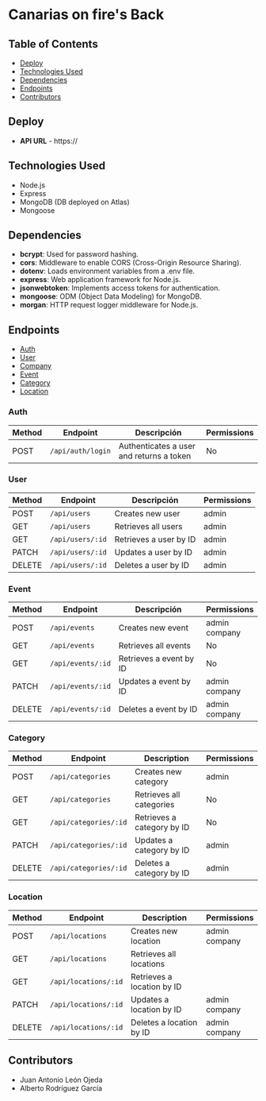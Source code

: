 # Canarias on fire's Back

## Table of Contents
- [Deploy](#deplay) 
- [Technologies Used](#technologies-used)
- [Dependencies](#dependencies)
- [Endpoints](#endpoints)
- [Contributors](#contributors)


## Deploy
- **API URL** - https://

## Technologies Used
- Node.js
- Express
- MongoDB (DB deployed on Atlas)
- Mongoose

## Dependencies
- <b>bcrypt</b>: Used for password hashing.
- <b>cors</b>: Middleware to enable CORS (Cross-Origin Resource Sharing).
- <b>dotenv</b>: Loads environment variables from a .env file.
- <b>express</b>: Web application framework for Node.js.
- <b>jsonwebtoken</b>: Implements access tokens for authentication.
- <b>mongoose</b>: ODM (Object Data Modeling) for MongoDB.
- <b>morgan</b>: HTTP request logger middleware for Node.js.


## Endpoints
- [Auth](#auth)
- [User](#user)
- [Company](#company)
- [Event](#event)
- [Category](#category)
- [Location](#location)


### Auth 
| Method | Endpoint               | Descripción                              | Permissions   |
|--------|------------------------|------------------------------------------|---------------|
| POST   | `/api/auth/login`      | Authenticates a user and returns a token | No            |

### User
| Method | Endpoint               | Descripción                              | Permissions   |
|--------|------------------------|------------------------------------------|---------------|
| POST   | `/api/users`           | Creates new user                         | admin         |
| GET    | `/api/users`           | Retrieves all users                      | admin         |
| GET    | `/api/users/:id`       | Retrieves a user by ID                   | admin         |
| PATCH  | `/api/users/:id`       | Updates a user by ID                     | admin         |
| DELETE | `/api/users/:id`       | Deletes a user by ID                     | admin         |

### Event
| Method | Endpoint               | Descripción                              | Permissions              |
|--------|------------------------|------------------------------------------|--------------------------|
| POST   | `/api/events`          | Creates new event                        | admin <br> company       |
| GET    | `/api/events`          | Retrieves all events                     | No                       |
| GET    | `/api/events/:id`      | Retrieves a event by ID                  | No                       |
| PATCH  | `/api/events/:id`      | Updates a event by ID                    | admin <br> company       |
| DELETE | `/api/events/:id`      | Deletes a event by ID                    | admin <br> company       |


### Category
| Method | Endpoint               | Description                              | Permissions              |
|--------|------------------------|------------------------------------------|--------------------------|
| POST   | `/api/categories`      | Creates new category                     | admin                    |
| GET    | `/api/categories`      | Retrieves all categories                 | No                       |
| GET    | `/api/categories/:id`  | Retrieves a category by ID               | No                       |
| PATCH  | `/api/categories/:id`  | Updates a category by ID                 | admin                    |
| DELETE | `/api/categories/:id`  | Deletes a category by ID                 | admin                    |

### Location
| Method | Endpoint               | Description                              | Permissions              |
|--------|------------------------|------------------------------------------|--------------------------|
| POST   | `/api/locations`       | Creates new location                     | admin <br> company       |
| GET    | `/api/locations`       | Retrieves all locations                  |                          |
| GET    | `/api/locations/:id`   | Retrieves a location by ID               |                          |
| PATCH  | `/api/locations/:id`   | Updates a location by ID                 | admin <br> company       |
| DELETE | `/api/locations/:id`   | Deletes a location by ID                 | admin <br> company       |

<!-- ### Company
| Method | Endpoint               | Description                              | Permissions              |
|--------|------------------------|------------------------------------------|--------------------------|
| POST   | `/api/companies`       | Creates new company                      | admin <br>               |
| GET    | `/api/companies`       | Retrieves all companies                  | admin <br>               |
| GET    | `/api/companies/:id`   | Retrieves a company by ID                | admin <br>               |
| PATCH  | `/api/companies/:id`   | Updates a company by ID                  | admin <br>               |
| DELETE | `/api/companies/:id`   | Deletes a company by ID                  | admin <br>               |

#### Company's auxiliar controllers 
| Method | Endpoint               | Description                              | Permissions              |
|--------|------------------------|------------------------------------------|--------------------------|
| PATCH  | `/api/companies/me`    | Updates his/her Company's profile         | company                  | -->

## Contributors
- Juan Antonio León Ojeda
- Alberto Rodríguez García